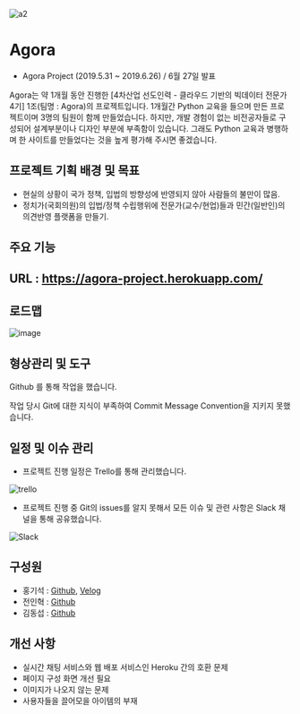 ![a2](https://user-images.githubusercontent.com/48499094/74916391-1a3f0d00-5409-11ea-9447-a2568df69e66.png)

# Agora

* Agora Project (2019.5.31 ~ 2019.6.26) / 6월 27일 발표



Agora는 약 1개월 동안 진행한 [4차산업 선도인력 - 클라우드 기반의 빅데이터 전문가 4기] 1조(팀명 : Agora)의 프로젝트입니다.  1개월간 Python 교육을 들으며 만든 프로젝트이며 3명의 팀원이 함께 만들었습니다. 하지만, 개발 경험이 없는 비전공자들로 구성되어 설계부분이나 디자인 부분에 부족함이 있습니다. 그래도 Python 교육과 병행하며 한 사이트를 만들었다는 것을 높게 평가해 주시면 좋겠습니다. 





## 프로젝트 기획 배경 및 목표

* 현실의 상황이 국가 정책, 입법의 방향성에 반영되지 않아 사람들의 불만이 많음.
* 정치가(국회의원)의 입법/정책 수립행위에 전문가(교수/현업)들과 민간(일반인)의 의견반영 플랫폼을 만들기.





## 주요 기능







## URL : https://agora-project.herokuapp.com/





## 로드맵

![image](https://user-images.githubusercontent.com/48499094/74917648-2c21af80-540b-11ea-8f56-b0bfd0a20366.png)





## 형상관리 및 도구

Github 를 통해 작업을 했습니다.

작업 당시 Git에 대한 지식이 부족하여  Commit Message Convention을 지키지 못했습니다.





## 일정 및 이슈 관리

* 프로젝트 진행 일정은 Trello를 통해 관리했습니다.

![trello](https://user-images.githubusercontent.com/48499094/74925777-2da5a480-5418-11ea-8fc6-c5472705c262.PNG)





* 프로젝트 진행 중 Git의 issues를 알지 못해서 모든 이슈 및 관련 사항은 Slack 채널을 통해 공유했습니다. 

![Slack](https://user-images.githubusercontent.com/48499094/74925895-604f9d00-5418-11ea-8306-d28428d61798.PNG)





## 구성원

* 홍기석 : [Github](https://github.com/GiSeok-Hong), [Velog](https://velog.io/@hih0327)
* 전인혁 : [Github](https://github.com/jeoninhyuk)
* 김동섭 : [Github](https://github.com/kdongxie)





## 개선 사항

* 실시간 채팅 서비스와 웹 배포 서비스인 Heroku 간의 호환 문제
* 페이지 구성 화면 개선 필요
* 이미지가 나오지 않는 문제
* 사용자들을 끌어모을 아이템의 부재

